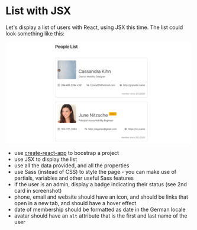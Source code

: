 # List with JSX

Let's display a list of users with React, using JSX this time. 
The list could look something like this:

![example](example.png)

* use [create-react-app](https://create-react-app.dev/docs/getting-started) to boostrap a project
* use JSX to display the list
* use all the data provided, and all the properties
* use Sass (instead of CSS) to style the page - you can make use of partials, variables and other useful Sass features
* if the user is an admin, display a badge indicating their status (see 2nd card in screenshot)
* phone, email and website should have an icon, and should be links that open in a new tab, and should have a hover effect
* date of membership should be formatted as date in the German locale
* avatar should have an `alt` attribute that is the first and last name of the user